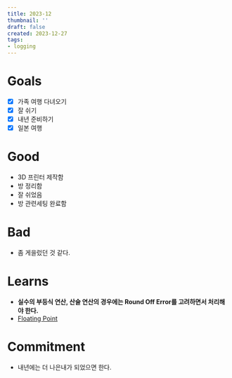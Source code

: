 ```yaml
---
title: 2023-12
thumbnail: ''
draft: false
created: 2023-12-27
tags:
- logging
---
```


# Goals

* [x] 가족 여행 다녀오기
* [x] 잘 쉬기
* [x] 내년 준비하기
* [x] 일본 여행

# Good

* 3D 프린터 제작함
* 방 정리함
* 잘 쉬었음
* 방 관련세팅 완료함

# Bad

* 좀 게을렀던 것 같다.

# Learns

* **실수의 부등식 연산, 산술 연산의 경우에는 Round Off Error를 고려하면서 처리해야 한다.**
* [Floating Point](Floating%20Point.md)

# Commitment

* 내년에는 더 나은내가 되었으면 한다.
